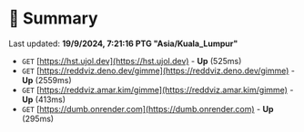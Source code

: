 # 📖 Summary
Last updated: **19/9/2024, 7:21:16 PTG "Asia/Kuala_Lumpur"**

- `GET` [https://hst.ujol.dev](https://hst.ujol.dev) - **Up** (525ms)
- `GET` [https://reddviz.deno.dev/gimme](https://reddviz.deno.dev/gimme) - **Up** (2559ms)
- `GET` [https://reddviz.amar.kim/gimme](https://reddviz.amar.kim/gimme) - **Up** (413ms)
- `GET` [https://dumb.onrender.com](https://dumb.onrender.com) - **Up** (295ms)
